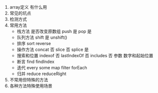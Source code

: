 1. array定义 有什么用
2. 常见的坑点
3. 检测方式
4. 常用方法
   - 栈方法 是否改变原数组
     push  是
     pop   是
   - 队列方法
     shift 是
     unshift()
   - 排序
     sort
     reverse
   - 操作方法
     concat 否
     slice  否
     splice 是
   - 搜索和位置
     indexof 否
     lastIndexOf 否
     includes 否
     参数 数字和起始位置
   - 断言
     find findIndex
   - 迭代
     every
     some
     map
     filter
     forEach
    - 归并
     reduce
     reduceRight
5. 不常用但特殊的方法
6. 各种方法特殊使用场景
